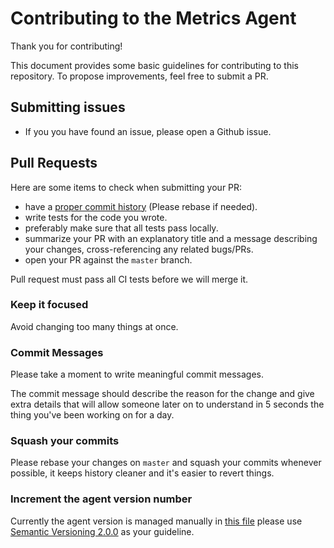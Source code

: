# Contributing to the Metrics Agent

Thank you for contributing!

This document provides some basic guidelines for contributing to this repository.
To propose improvements, feel free to submit a PR.

## Submitting issues

  * If you you have found an issue, please open a Github issue.

## Pull Requests

Here are some items to check when submitting your PR:

  * have a [proper commit history](#commits) (Please rebase if needed).
  * write tests for the code you wrote.
  * preferably make sure that all tests pass locally.
  * summarize your PR with an explanatory title and a message describing your
    changes, cross-referencing any related bugs/PRs.
  * open your PR against the `master` branch.

Pull request must pass all CI tests before we will merge it.

### Keep it focused

Avoid changing too many things at once.

### Commit Messages

Please take a moment to write meaningful commit messages.

The commit message should describe the reason for the change and give extra details
that will allow someone later on to understand in 5 seconds the thing you've been
working on for a day.

### Squash your commits

Please rebase your changes on `master` and squash your commits whenever possible,
it keeps history cleaner and it's easier to revert things.

### Increment the agent version number

Currently the agent version is managed manually in [this file](version.go) please use [Semantic Versioning 2.0.0](https://semver.org/) as your guideline.
